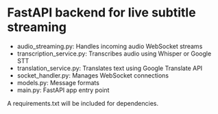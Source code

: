 # FastAPI backend for live subtitle streaming

- audio_streaming.py: Handles incoming audio WebSocket streams
- transcription_service.py: Transcribes audio using Whisper or Google STT
- translation_service.py: Translates text using Google Translate API
- socket_handler.py: Manages WebSocket connections
- models.py: Message formats
- main.py: FastAPI app entry point

A requirements.txt will be included for dependencies.
